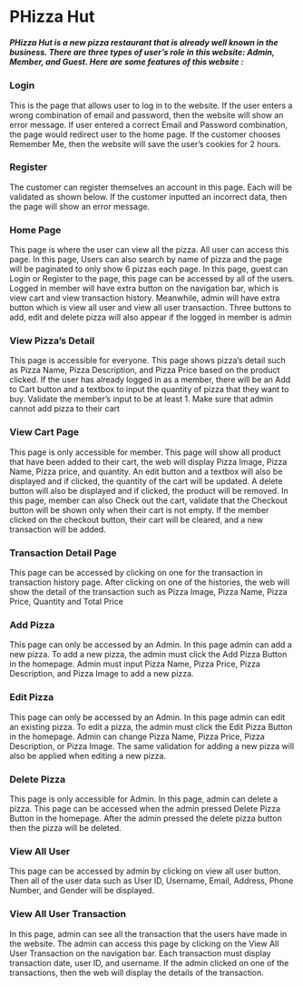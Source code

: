 <h1>PHizza Hut</h1>
<h5>PHizza Hut is a new pizza restaurant that is already well known in the business. 
There are three types of user’s role in this website: Admin, Member, and Guest. Here are some features of this website :</h5>

<h3>Login</h3>
<p> This is the page that allows user to log in to the website. If the user enters a wrong combination of email and password, then the website will show an error message.
If user entered a correct Email and Password combination, the page would redirect user to the home page. If the customer chooses Remember Me, then the website will save the user’s cookies for 2 hours.</p>

<h3>Register</h3>
<p>The customer can register themselves an account in this page. Each will be validated as shown below. If the customer inputted an incorrect data, then the page will show an error message.</p>

<h3>Home Page</h3>
<p>This page is where the user can view all the pizza. All user can access this page. In this page, Users can also search by name of pizza and the page will be paginated to only show 6 pizzas each page. 
In this page, guest can Login or Register to the page, this page can be accessed by all of the users. Logged in member will have extra button on the navigation bar, which is view cart and view transaction history. Meanwhile, admin will have extra button which is view all user and view all user transaction. Three buttons to add, edit and delete pizza will also appear if the logged in member is admin
</p>

<h3>View Pizza’s Detail</h3>
<p>This page is accessible for everyone. This page shows pizza’s detail such as Pizza Name, Pizza Description, and Pizza Price based on the product clicked. If the user has already logged in as a member, there will be an Add to Cart button and a textbox to input the quantity of pizza that they want to buy. Validate the member’s input to be at least 1. Make sure that admin cannot add pizza to their cart</p>

<h3>View Cart Page</h3>
<p>This page is only accessible for member. This page will show all product that have been added to their cart, the web will display Pizza Image, Pizza Name, Pizza price, and quantity. An edit button and a textbox will also be displayed and if clicked, the quantity of the cart will be updated. A delete button will also be displayed and if clicked, the product will be removed. In this page, member can also Check out the cart, validate that the Checkout button will be shown only when their cart is not empty. If the member clicked on the checkout button, their cart will be cleared, and a new transaction will be added.</p>

<h3>Transaction Detail Page</h3>
<p>This page can be accessed by clicking on one for the transaction in transaction history page. After clicking on one of the histories, the web will show the detail of the transaction such as Pizza Image, Pizza Name, Pizza Price, Quantity and Total Price</p>


<h3>Add Pizza</h3>
<p>This page can only be accessed by an Admin. In this page admin can add a new pizza. To add a new pizza, the admin must click the Add Pizza Button in the homepage. Admin must input Pizza Name, Pizza Price, Pizza Description, and Pizza Image to add a new pizza. </p>


<h3>Edit Pizza</h3>
<p>This page can only be accessed by an Admin. In this page admin can edit an existing pizza. To edit a pizza, the admin must click the Edit Pizza Button in the homepage. Admin can change Pizza Name, Pizza Price, Pizza Description, or Pizza Image. The same validation for adding a new pizza will also be applied when editing a new pizza.</p>


<h3>Delete Pizza</h3>
<p>This page is only accessible for Admin. In this page, admin can delete a pizza. This page can be accessed when the admin pressed Delete Pizza Button in the homepage. After the admin pressed the delete pizza button then the pizza will be deleted.</p>


<h3>View All User</h3>
<p>This page can be accessed by admin by clicking on view all user button. Then all of the user data such as User ID, Username, Email, Address, Phone Number, and Gender will be displayed.</p>


<h3>View All User Transaction</h3>
<p>In this page, admin can see all the transaction that the users have made in the website. The admin can access this page by clicking on the View All User Transaction on the navigation bar. Each transaction must display transaction date, user ID, and username. If the admin clicked on one of the transactions, then the web will display the details of the transaction.</p>
